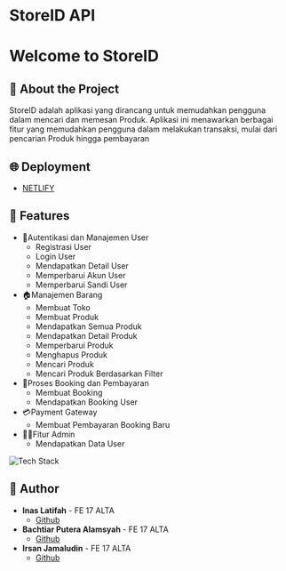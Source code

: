 


 # StoreID API
  <h1>Welcome to StoreID</h1>

<!-- PROJECT LOGO -->

## 📑 About the Project
StoreID adalah aplikasi yang dirancang untuk memudahkan pengguna dalam mencari dan memesan Produk. Aplikasi ini menawarkan berbagai fitur yang memudahkan pengguna dalam melakukan transaksi, mulai dari pencarian Produk hingga pembayaran


## 🌐 Deployment
 - [NETLIFY](https://store-id.netlify.app/)

## 🔮 Features
- 👤Autentikasi dan Manajemen User
    - Registrasi User
    - Login User
    - Mendapatkan Detail User
    - Memperbarui Akun User
    - Memperbarui Sandi User
- 🏠Manajemen Barang
    - Membuat Toko
    - Membuat Produk
    - Mendapatkan Semua Produk
    - Mendapatkan Detail Produk
    - Memperbarui Produk
    - Menghapus Produk
    - Mencari Produk
    - Mencari Produk Berdasarkan Filter
- 📅Proses Booking dan Pembayaran
    - Membuat Booking
    - Mendapatkan Booking User
- 💳Payment Gateway
    - Membuat Pembayaran Booking Baru
- 👮‍♂️Fitur Admin
    - Mendapatkan Data User




![Tech Stack](https://github-readme-tech-stack.vercel.app/api/cards?title=Tech+Stack&fontSize=20&lineCount=1&theme=facebook&width=1200&bg=%231a191e&badge=%232a292e&border=%232a292e&titleColor=%231771e6&line1=react%2Creact%2C00c6ff%3Btypescript%2Ctypescript%2C0083ff%3Btailwindcss%2Ctailwindcss%2C0096ff%3Breact+router+dom%2Creact+router+dom%2Ca3c98b%3Baxios%2Caxios%2C66266e%3Bprettier%2Cprettier%2C2930a7)


 
 

## 🤖 Author

- **Inas Latifah** - FE 17 ALTA
  - [Github](https://github.com/inaslathifah)
- **Bachtiar Putera Alamsyah** - FE 17 ALTA
  - [Github](https://github.com/BachtiaraPutera10)
- **Irsan Jamaludin** - FE 17 ALTA
  - [Github](https://github.com/IrsanJam)
